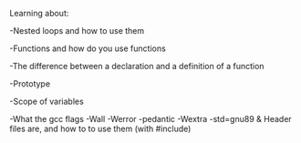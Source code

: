 Learning about:

-Nested loops and how to use them

-Functions and how do you use functions

-The difference between a declaration and a definition of a function

-Prototype

-Scope of variables

-What the gcc flags -Wall -Werror -pedantic -Wextra -std=gnu89
&
Header files are, and how to to use them (with #include)